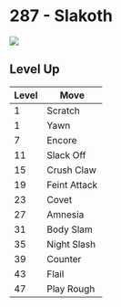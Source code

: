 # 287 - Slakoth
![][287]

## Level Up

Level | Move
---   | ---
  1   | Scratch
  1   | Yawn
  7   | Encore
 11   | Slack Off
 15   | Crush Claw
 19   | Feint Attack
 23   | Covet
 27   | Amnesia
 31   | Body Slam
 35   | Night Slash
 39   | Counter
 43   | Flail
 47   | Play Rough



[287]: ../img/pokemon/287.png
